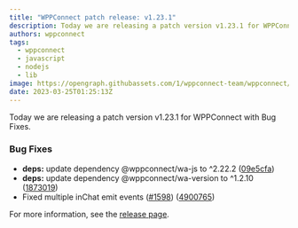 ```yaml
---
title: "WPPConnect patch release: v1.23.1"
description: Today we are releasing a patch version v1.23.1 for WPPConnect with Bug Fixes.
authors: wppconnect
tags:
  - wppconnect
  - javascript
  - nodejs
  - lib
image: https://opengraph.githubassets.com/1/wppconnect-team/wppconnect/releases/tag/v1.23.1
date: 2023-03-25T01:25:13Z
---
```


Today we are releasing a patch version v1.23.1 for WPPConnect with Bug Fixes.

<!--truncate-->

### Bug Fixes

* **deps:** update dependency @wppconnect/wa-js to ^2.22.2 ([09e5cfa](https://github.com/wppconnect-team/wppconnect/commit/09e5cfadf59e1353c7e1f34a744bdb6cfaf04314))
* **deps:** update dependency @wppconnect/wa-version to ^1.2.10 ([1873019](https://github.com/wppconnect-team/wppconnect/commit/187301947859ad782323b11de3a262ab4c02402c))
* Fixed multiple inChat emit events ([#1598](https://github.com/wppconnect-team/wppconnect/issues/1598)) ([4900765](https://github.com/wppconnect-team/wppconnect/commit/4900765f20a7c879e597ce01ebcce05bf244006b))

For more information, see the [release page](https://github.com/wppconnect-team/wppconnect/releases/tag/v1.23.1).